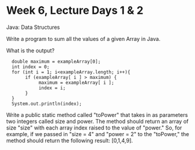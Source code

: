 # Week 6, Lecture Days 1 & 2
Java: Data Structures

Write a program to sum all the values of a given Array in Java.

What is the output?

      double maximum = exampleArray[0];
      int index = 0;
      for (int i = 1; i<exampleArray.length; i++){
           if (exampleArray[ i ] > maximum) {
                maximum = exampleArray[ i ];
                index = i;
           }
      }
      System.out.println(index);

Write a public static method called "toPower" that takes in as parameters two integers called size and power. The method should return an array of size "size" with each array index raised to the value of "power." So, for example, if we passed in "size = 4" and "power = 2" to the "toPower," the method should return the following result: [0,1,4,9].